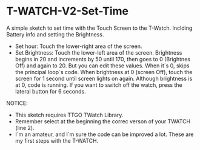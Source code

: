 # T-WATCH-V2-Set-Time
A simple sketch to set time with the Touch Screen to the T-Watch. Inclding Battery info and setting the Brightness.


- Set hour: Touch the lower-right area of the screen.
- Set Brightness: Touch the lower-left area of the screen.
    Brightness begins in 20 and increments by 50 until 170, then goes to 0 (Brightnes Off) and again to 20. But you can edit these values.
    When it´s 0, skips the principal loop´s code.
    When brightness at 0 (screen Off), touch the screen for 1 second until screen lights on again.
    Although brightness is at 0, code is running. If you want to switch off the watch, press the lateral button for 6 seconds.

NOTICE:
- This sketch requires TTGO TWatch Library.
- Remember select at the beginning the correc verson of your TWATCH (line 2).
- I´m an amateur, and I´m sure the code can be improved a lot. These are my first steps with the T-WATCH.
